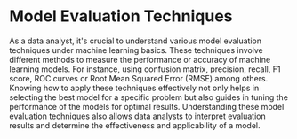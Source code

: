 # Model Evaluation Techniques 

As a data analyst, it's crucial to understand various model evaluation techniques under machine learning basics. These techniques involve different methods to measure the performance or accuracy of machine learning models. For instance, using confusion matrix, precision, recall, F1 score, ROC curves or Root Mean Squared Error (RMSE) among others. Knowing how to apply these techniques effectively not only helps in selecting the best model for a specific problem but also guides in tuning the performance of the models for optimal results. Understanding these model evaluation techniques also allows data analysts to interpret evaluation results and determine the effectiveness and applicability of a model.